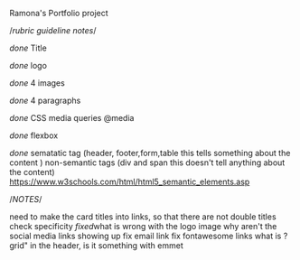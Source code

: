 Ramona's Portfolio project 

/*rubric guideline notes*/

*done* Title

*done* logo

*done* 4 images

*done* 4 paragraphs

*done* CSS media queries @media 

*done* flexbox

*done* sematatic tag (header, footer,form,table this tells something about the content )
non-semantic tags (div and span this doesn't tell anything about the content)
https://www.w3schools.com/html/html5_semantic_elements.asp

/*NOTES*/

 need to make the card titles into links, so that there are not double titles
 check specificity 
 *fixed*what is wrong with the logo image 
 why aren't the social media links showing up 
 fix email link 
 fix fontawesome links 
what is ?grid&quot; in the header, is it something with emmet
